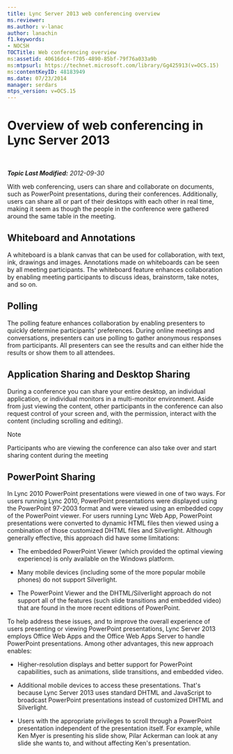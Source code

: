 ```yaml
---
title: Lync Server 2013 web conferencing overview
ms.reviewer: 
ms.author: v-lanac
author: lanachin
f1.keywords:
- NOCSH
TOCTitle: Web conferencing overview
ms:assetid: 40616dc4-f705-4890-85bf-79f76a033a9b
ms:mtpsurl: https://technet.microsoft.com/library/Gg425913(v=OCS.15)
ms:contentKeyID: 48183949
ms.date: 07/23/2014
manager: serdars
mtps_version: v=OCS.15
---
```


<div data-xmlns="http://www.w3.org/1999/xhtml">

<div class="topic" data-xmlns="http://www.w3.org/1999/xhtml" data-msxsl="urn:schemas-microsoft-com:xslt" data-cs="http://msdn.microsoft.com/en-us/">

<div data-asp="http://msdn2.microsoft.com/asp">

# Overview of web conferencing in Lync Server 2013

</div>

<div id="mainSection">

<div id="mainBody">

<span> </span>

_**Topic Last Modified:** 2012-09-30_

With web conferencing, users can share and collaborate on documents, such as PowerPoint presentations, during their conferences. Additionally, users can share all or part of their desktops with each other in real time, making it seem as though the people in the conference were gathered around the same table in the meeting.

<div>

## Whiteboard and Annotations

A whiteboard is a blank canvas that can be used for collaboration, with text, ink, drawings and images. Annotations made on whiteboards can be seen by all meeting participants. The whiteboard feature enhances collaboration by enabling meeting participants to discuss ideas, brainstorm, take notes, and so on.

</div>

<div>

## Polling

The polling feature enhances collaboration by enabling presenters to quickly determine participants’ preferences. During online meetings and conversations, presenters can use polling to gather anonymous responses from participants. All presenters can see the results and can either hide the results or show them to all attendees.

</div>

<div>

## Application Sharing and Desktop Sharing

During a conference you can share your entire desktop, an individual application, or individual monitors in a multi-monitor environment. Aside from just viewing the content, other participants in the conference can also request control of your screen and, with the permission, interact with the content (including scrolling and editing).

<div>


> [!NOTE]  
> Participants who are viewing the conference can also take over and start sharing content during the meeting



</div>

</div>

<div>

## PowerPoint Sharing

In Lync 2010 PowerPoint presentations were viewed in one of two ways. For users running Lync 2010, PowerPoint presentations were displayed using the PowerPoint 97-2003 format and were viewed using an embedded copy of the PowerPoint viewer. For users running Lync Web App, PowerPoint presentations were converted to dynamic HTML files then viewed using a combination of those customized DHTML files and Silverlight. Although generally effective, this approach did have some limitations:

  - The embedded PowerPoint Viewer (which provided the optimal viewing experience) is only available on the Windows platform.

  - Many mobile devices (including some of the more popular mobile phones) do not support Silverlight.

  - The PowerPoint Viewer and the DHTML/Silverlight approach do not support all of the features (such slide transitions and embedded video) that are found in the more recent editions of PowerPoint.

To help address these issues, and to improve the overall experience of users presenting or viewing PowerPoint presentations, Lync Server 2013 employs Office Web Apps and the Office Web Apps Server to handle PowerPoint presentations. Among other advantages, this new approach enables:

  - Higher-resolution displays and better support for PowerPoint capabilities, such as animations, slide transitions, and embedded video.

  - Additional mobile devices to access these presentations. That's because Lync Server 2013 uses standard DHTML and JavaScript to broadcast PowerPoint presentations instead of customized DHTML and Silverlight.

  - Users with the appropriate privileges to scroll through a PowerPoint presentation independent of the presentation itself. For example, while Ken Myer is presenting his slide show, Pilar Ackerman can look at any slide she wants to, and without affecting Ken's presentation.

</div>

</div>

<span> </span>

</div>

</div>

</div>

